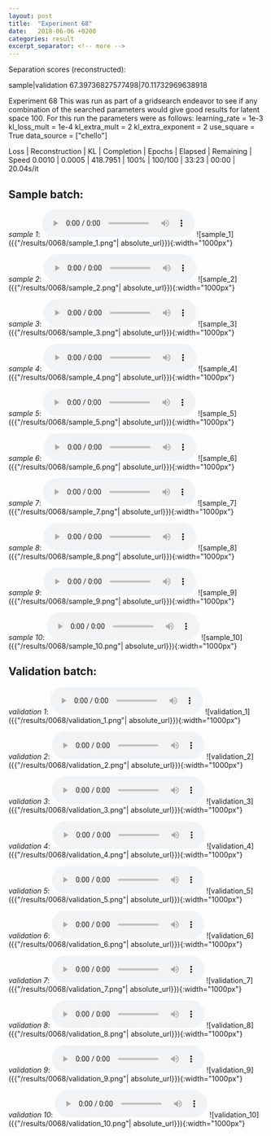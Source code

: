```yaml
---
layout: post
title:  "Experiment 68"
date:   2018-06-06 +0200
categories: result
excerpt_separator: <!-- more -->
---
```

Separation scores (reconstructed):

sample|validation
67.39736827577498|70.11732969638918
<!-- more -->
Experiment 68
This was run as part of a gridsearch endeavor to see if any combination of the searched parameters would give good results for latent space 100.
For this run the parameters were as follows:
learning_rate = 1e-3
kl_loss_mult = 1e-4
kl_extra_mult = 2
kl_extra_exponent = 2
use_square = True
data_source = ["chello"]

Loss | Reconstruction | KL | Completion | Epochs | Elapsed | Remaining | Speed
0.0010 | 0.0005 | 418.7951 | 100% | 100/100 | 33:23 | 00:00 | 20.04s/it

## **Sample batch**:
_sample 1_:
<audio src="/ResultsOverview/results/0068/sample_1.wav" controls preload></audio>
![sample_1]({{"/results/0068/sample_1.png"| absolute_url}}){:width="1000px"}

_sample 2_:
<audio src="/ResultsOverview/results/0068/sample_2.wav" controls preload></audio>
![sample_2]({{"/results/0068/sample_2.png"| absolute_url}}){:width="1000px"}

_sample 3_:
<audio src="/ResultsOverview/results/0068/sample_3.wav" controls preload></audio>
![sample_3]({{"/results/0068/sample_3.png"| absolute_url}}){:width="1000px"}

_sample 4_:
<audio src="/ResultsOverview/results/0068/sample_4.wav" controls preload></audio>
![sample_4]({{"/results/0068/sample_4.png"| absolute_url}}){:width="1000px"}

_sample 5_:
<audio src="/ResultsOverview/results/0068/sample_5.wav" controls preload></audio>
![sample_5]({{"/results/0068/sample_5.png"| absolute_url}}){:width="1000px"}

_sample 6_:
<audio src="/ResultsOverview/results/0068/sample_6.wav" controls preload></audio>
![sample_6]({{"/results/0068/sample_6.png"| absolute_url}}){:width="1000px"}

_sample 7_:
<audio src="/ResultsOverview/results/0068/sample_7.wav" controls preload></audio>
![sample_7]({{"/results/0068/sample_7.png"| absolute_url}}){:width="1000px"}

_sample 8_:
<audio src="/ResultsOverview/results/0068/sample_8.wav" controls preload></audio>
![sample_8]({{"/results/0068/sample_8.png"| absolute_url}}){:width="1000px"}

_sample 9_:
<audio src="/ResultsOverview/results/0068/sample_9.wav" controls preload></audio>
![sample_9]({{"/results/0068/sample_9.png"| absolute_url}}){:width="1000px"}

_sample 10_:
<audio src="/ResultsOverview/results/0068/sample_10.wav" controls preload></audio>
![sample_10]({{"/results/0068/sample_10.png"| absolute_url}}){:width="1000px"}

## **Validation batch**:
_validation 1_:
<audio src="/ResultsOverview/results/0068/validation_1.wav" controls preload></audio>
![validation_1]({{"/results/0068/validation_1.png"| absolute_url}}){:width="1000px"}

_validation 2_:
<audio src="/ResultsOverview/results/0068/validation_2.wav" controls preload></audio>
![validation_2]({{"/results/0068/validation_2.png"| absolute_url}}){:width="1000px"}

_validation 3_:
<audio src="/ResultsOverview/results/0068/validation_3.wav" controls preload></audio>
![validation_3]({{"/results/0068/validation_3.png"| absolute_url}}){:width="1000px"}

_validation 4_:
<audio src="/ResultsOverview/results/0068/validation_4.wav" controls preload></audio>
![validation_4]({{"/results/0068/validation_4.png"| absolute_url}}){:width="1000px"}

_validation 5_:
<audio src="/ResultsOverview/results/0068/validation_5.wav" controls preload></audio>
![validation_5]({{"/results/0068/validation_5.png"| absolute_url}}){:width="1000px"}

_validation 6_:
<audio src="/ResultsOverview/results/0068/validation_6.wav" controls preload></audio>
![validation_6]({{"/results/0068/validation_6.png"| absolute_url}}){:width="1000px"}

_validation 7_:
<audio src="/ResultsOverview/results/0068/validation_7.wav" controls preload></audio>
![validation_7]({{"/results/0068/validation_7.png"| absolute_url}}){:width="1000px"}

_validation 8_:
<audio src="/ResultsOverview/results/0068/validation_8.wav" controls preload></audio>
![validation_8]({{"/results/0068/validation_8.png"| absolute_url}}){:width="1000px"}

_validation 9_:
<audio src="/ResultsOverview/results/0068/validation_9.wav" controls preload></audio>
![validation_9]({{"/results/0068/validation_9.png"| absolute_url}}){:width="1000px"}

_validation 10_:
<audio src="/ResultsOverview/results/0068/validation_10.wav" controls preload></audio>
![validation_10]({{"/results/0068/validation_10.png"| absolute_url}}){:width="1000px"}
